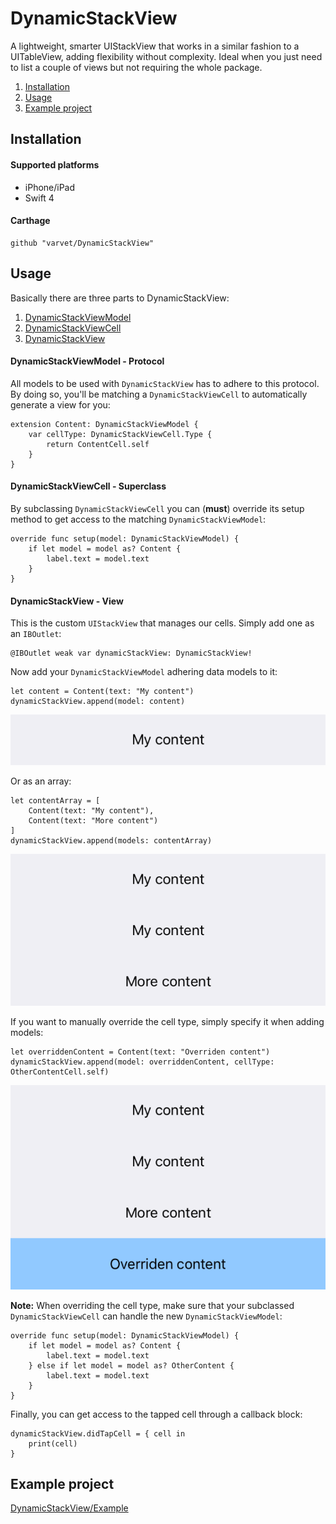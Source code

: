 # DynamicStackView

A lightweight, smarter UIStackView that works in a similar fashion to a UITableView, adding flexibility without complexity. Ideal when you just need to list a couple of views but not requiring the whole package.

 1. [Installation](#installation)
 2. [Usage](#usage)
 3. [Example project](#example-project)

## Installation

#### Supported platforms

- iPhone/iPad
- Swift 4

#### Carthage

    github "varvet/DynamicStackView"

## Usage

Basically there are three parts to DynamicStackView:

 1. [DynamicStackViewModel](#dynamicstackviewmodel---protocol)
 2. [DynamicStackViewCell](#dynamicstackviewcell---superclass)
 3. [DynamicStackView](#dynamicstackview---view)

#### DynamicStackViewModel - Protocol

All models to be used with `DynamicStackView` has to adhere to this protocol. By doing so, you'll be matching a `DynamicStackViewCell` to automatically generate a view for you:

    extension Content: DynamicStackViewModel {
        var cellType: DynamicStackViewCell.Type {
            return ContentCell.self
        }
    }

#### DynamicStackViewCell - Superclass

By subclassing `DynamicStackViewCell` you can (**must**) override its setup method to get access to the matching `DynamicStackViewModel`:

    override func setup(model: DynamicStackViewModel) {
        if let model = model as? Content {
            label.text = model.text
        }
    }

#### DynamicStackView - View

This is the custom `UIStackView` that manages our cells. Simply add one as an `IBOutlet`:

    @IBOutlet weak var dynamicStackView: DynamicStackView!
    
Now add your `DynamicStackViewModel` adhering data models to it:

    let content = Content(text: "My content")
    dynamicStackView.append(model: content)

![Content added](https://github.com/varvet/DynamicStackView/blob/master/ReadMeFiles/screen_1.png)

Or as an array:

    let contentArray = [
        Content(text: "My content"),
        Content(text: "More content")
    ]
    dynamicStackView.append(models: contentArray)

![Content added as array](https://github.com/varvet/DynamicStackView/blob/master/ReadMeFiles/screen_2.png)

If you want to manually override the cell type, simply specify it when adding models:

    let overriddenContent = Content(text: "Overriden content")
    dynamicStackView.append(model: overriddenContent, cellType: OtherContentCell.self)

![Content added with another cell type](https://github.com/varvet/DynamicStackView/blob/master/ReadMeFiles/screen_3.png)

**Note:** When overriding the cell type, make sure that your subclassed `DynamicStackViewCell` can handle the new `DynamicStackViewModel`:

    override func setup(model: DynamicStackViewModel) {
        if let model = model as? Content {
            label.text = model.text
        } else if let model = model as? OtherContent {
            label.text = model.text
        }
    }

Finally, you can get access to the tapped cell through a callback block:

    dynamicStackView.didTapCell = { cell in
        print(cell)
    }

## Example project

[DynamicStackView/Example](https://github.com/varvet/DynamicStackView/tree/master/DynamicStackView/Example)
